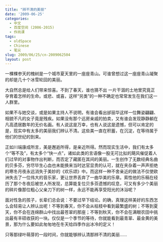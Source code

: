 ```yaml
---
title: "辨不清的美丽"
date: '2009-06-25'
categories:
  - 中文
  - 百度空间 (2006-2015)
  - 作尚课
tags:
  - oldSpace
  - Chinese
  - 笔尖
slug: 2009/06/25/cn-2009062504
layout: post
---
```

一棵棵参天的槐树是一个城市夏天里的一座座青山。可谁曾想过这一座座青山凝聚的却是几十个冰雪轮回的美丽。

大自然总是给人们带来惊喜。不到了春天，谁也猜不出 一片干涸的土地里究竟正孕育着怎样的生命。或悲、或喜，这样“另类”的一种不确定也常常发生在我们这一人群里。

如果不与她交谈，或是如果主持人不说明，有谁会看出邰丽华这样一位舞姿翩翩、相貌不凡的女子竟是残疾。如果没有那个远房亲戚的拍卖，又有谁会发现静静躺在凡高遗居数年的无价名画。有人说这是万幸，也有人说这是遗憾，但可以肯定的是，现实中有太多的美丽我们辨认不清。这些美一直在积蓄，在沉淀，在等待属于他们的世纪的到来。

正如川端康成所言，美是邂逅所得，是亲近所得。然而现实生活中，我们有太多个“等不及”，有太多个“快一点”，诸如此类的言语像一股无可比拟的飓风催促着人们过早的对事物作出判断，而否定了藏匿在其间的美丽。一生创作了无数经典名曲的贝多芬，穷尽毕生心血也未能换来当时达官显贵的认可，就在夹杂着一声声拒绝的寒冬月夜永远消失于美妙的《欢乐颂》中。而这样一种不舍亲近的做法不仅使欧洲失去了一位伟大的音乐家，更让世界丢弃了一曲华美的乐章。索性他的乐稿在经历了那个冬夜后被世人所发现，总算能复位贝多芬遗憾的叹息，可又有多少个美丽的碎片像那位粗心父亲刀下的树一样，永远不能再享受阳光的沐浴呢？

面对性急的孩子，长辈们总会说：不要过早下结论。的确，真理这样美好的东西怎么会轻易让人辨认出呢！不等到春天，你不会从枯枝中看到最繁盛的树；不等到夏天，你不会在连绵群山中找出最苍翠的那座；不等到秋天，你不会在满眼农田中挑出最有丰硕收获的一块。仅仅是一个季节的等待，你就能看到最青翠、最金黄的美景，那为什么要如此匆匆地在冬天给四季作出冰冷的定义！

只等那绿叶萌芽的一段时间，你就能够辨认清那辨不清的美丽……